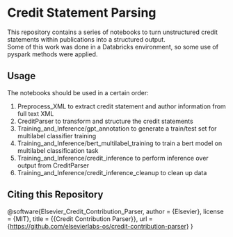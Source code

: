 # Credit Statement Parsing
This repository contains a series of notebooks to turn unstructured credit statements within publications into a structured output.
<br>
Some of this work was done in a Databricks environment, so some use of pyspark methods were applied.

## Usage
The notebooks should be used in a certain order:
1. Preprocess_XML to extract credit statement and author information from full text XML
2. CreditParser to transform and structure the credit statements
3. Training_and_Inference/gpt_annotation to generate a train/test set for multilabel classifier training
4. Training_and_Inference/bert_multilabel_training to train a bert model on multilabel classification task
5. Training_and_Inference/credit_inference to perform inference over output from CreditParser
6. Training_and_Inference/credit_inference_cleanup to clean up data

## Citing this Repository

@software{Elsevier_Credit_Contribution_Parser,
author = {Elsevier},
license = {MIT},
title = {{Credit Contribution Parser}},
url = {https://github.com/elsevierlabs-os/credit-contribution-parser}
}